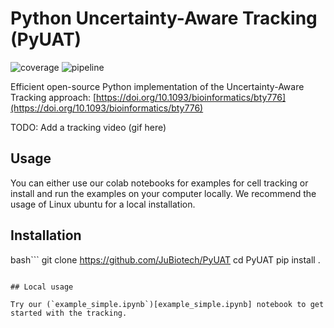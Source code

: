 # Python Uncertainty-Aware Tracking (PyUAT)

![coverage](https://jugit.fz-juelich.de/IBG-1/ModSim/imageanalysis/uat/badges/main/coverage.svg?job=coverage)
![pipeline](https://jugit.fz-juelich.de/IBG-1/ModSim/imageanalysis/uat/badges/%{default_branch}/pipeline.svg)


Efficient open-source Python implementation of the Uncertainty-Aware Tracking approach: [https://doi.org/10.1093/bioinformatics/bty776](https://doi.org/10.1093/bioinformatics/bty776)


TODO: Add a tracking video (gif here)


## Usage

You can either use our colab notebooks for examples for cell tracking or install and run the examples on your computer locally. We recommend the usage of Linux ubuntu for a local installation.

## Installation

bash```
git clone https://github.com/JuBiotech/PyUAT
cd PyUAT
pip install .
```

## Local usage

Try our (`example_simple.ipynb`)[example_simple.ipynb] notebook to get started with the tracking.
